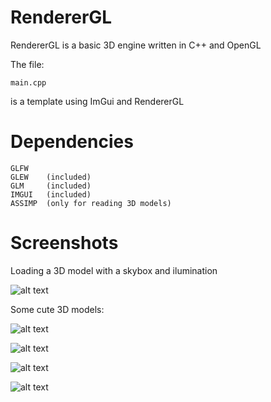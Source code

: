 # RendererGL

RendererGL is a basic 3D engine written in C++ and OpenGL

The file:

```
main.cpp
```

is a template using ImGui and RendererGL

# Dependencies
```
GLFW
GLEW    (included)
GLM     (included)
IMGUI   (included)
ASSIMP  (only for reading 3D models)
```

# Screenshots

Loading a 3D model with a skybox and ilumination

![alt text](https://github.com/MorcilloSanz/RendererGL/blob/main/img/skybox.gif)  

Some cute 3D models:

![alt text](https://github.com/MorcilloSanz/RendererGL/blob/main/img/1.png)  

![alt text](https://github.com/MorcilloSanz/RendererGL/blob/main/img/2.png)  

![alt text](https://github.com/MorcilloSanz/RendererGL/blob/main/img/3.png)  

![alt text](https://github.com/MorcilloSanz/RendererGL/blob/main/img/4.png)  
